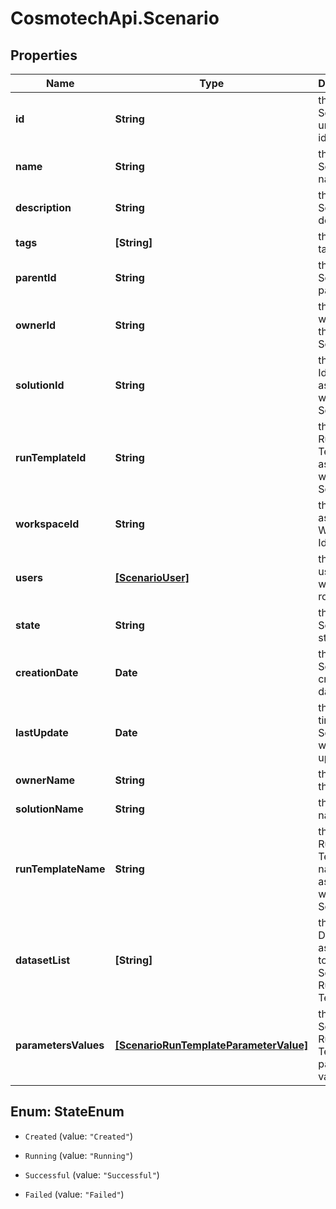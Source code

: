 # CosmotechApi.Scenario

## Properties

Name | Type | Description | Notes
------------ | ------------- | ------------- | -------------
**id** | **String** | the Scenario unique identifier | [optional] [readonly] 
**name** | **String** | the Scenario name | [optional] 
**description** | **String** | the Scenario description | [optional] 
**tags** | **[String]** | the list of tags | [optional] 
**parentId** | **String** | the Scenario parent id | [optional] 
**ownerId** | **String** | the user id which own this Scenario | [optional] [readonly] 
**solutionId** | **String** | the Solution Id associated with this Scenario | [optional] [readonly] 
**runTemplateId** | **String** | the Solution Run Template Id associated with this Scenario | [optional] 
**workspaceId** | **String** | the associated Workspace Id | [optional] [readonly] 
**users** | [**[ScenarioUser]**](ScenarioUser.md) | the list of users Id with their role | [optional] 
**state** | **String** | the Scenario state | [optional] [readonly] 
**creationDate** | **Date** | the Scenario creation date | [optional] [readonly] 
**lastUpdate** | **Date** | the last time a Scenario was updated | [optional] [readonly] 
**ownerName** | **String** | the name of the owner | [optional] [readonly] 
**solutionName** | **String** | the Solution name | [optional] [readonly] 
**runTemplateName** | **String** | the Solution Run Template name associated with this Scenario | [optional] [readonly] 
**datasetList** | **[String]** | the list of Dataset Id associated to this Scenario Run Template | [optional] 
**parametersValues** | [**[ScenarioRunTemplateParameterValue]**](ScenarioRunTemplateParameterValue.md) | the list of Solution Run Template parameters values | [optional] 



## Enum: StateEnum


* `Created` (value: `"Created"`)

* `Running` (value: `"Running"`)

* `Successful` (value: `"Successful"`)

* `Failed` (value: `"Failed"`)




